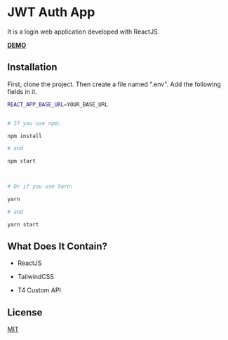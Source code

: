 
  

# JWT Auth App

It is a login web application developed with ReactJS.

[**DEMO**](https://''.vercel.app/)

## Installation

  First, clone the project. Then create a file named ".env".
  Add the following fields in it.
```bash
REACT_APP_BASE_URL=YOUR_BASE_URL
```

```bash

# If you use npm:

npm install

# and

npm start

  

# Or if you use Yarn:

yarn

# and

yarn start

```

  
  
  

## What Does It Contain?

  

- ReactJS

- TailwindCSS

- T4 Custom API

  

## License

  

[MIT](LICENSE)